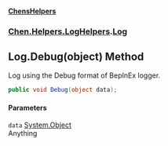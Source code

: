 
#### [ChensHelpers](./index 'index')

### [Chen.Helpers.LogHelpers](./Chen-Helpers-LogHelpers 'Chen.Helpers.LogHelpers').[Log](./Chen-Helpers-LogHelpers-Log 'Chen.Helpers.LogHelpers.Log')

## Log.Debug(object) Method
Log using the Debug format of BepInEx logger.  
```csharp
public void Debug(object data);
```

#### Parameters
<a name='Chen-Helpers-LogHelpers-Log-Debug(object)-data'></a>
`data` [System.Object](https://docs.microsoft.com/en-us/dotnet/api/System.Object 'System.Object')  
Anything  
  
